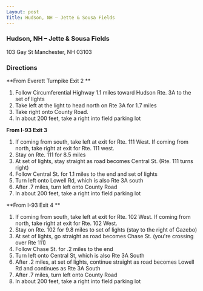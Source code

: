 ```yaml
---
Layout: post
Title: Hudson, NH – Jette & Sousa Fields
---
```

###  Hudson, NH – Jette & Sousa Fields
103 Gay St Manchester, NH 03103

### Directions 
**From Everett Turnpike Exit 2 **
1. Follow Circumferential Highway 1.1 miles toward Hudson Rte. 3A to the set of lights 
2. Take left at the light to head north on Rte 3A for 1.7 miles 
3. Take right onto County Road. 
4. In about 200 feet, take a right into field parking lot

**From I-93 Exit 3**
1. If coming from south, take left at exit for Rte. 111 West. If coming from north, take right at exit for Rte. 111 west. 
2. Stay on Rte. 111 for 8.5 miles 
3. At set of lights, stay straight as road becomes Central St. (Rte. 111 turns right) 
4. Follow Central St. for 1.1 miles to the end and set of lights 
5. Turn left onto Lowell Rd, which is also Rte 3A south 
6. After .7 miles, turn left onto County Road
7. In about 200 feet, take a right into field parking lot

**From I-93 Exit 4 **
1. If coming from south, take left at exit for Rte. 102 West. If coming from north, take right at exit for Rte. 102 West. 
2. Stay on Rte. 102 for 9.8 miles to set of lights (stay to the right of Gazebo) 
3. At set of lights, go straight as road becomes Chase St. (you're crossing over Rte 111) 
4. Follow Chase St. for .2 miles to the end 
5. Turn left onto Central St, which is also Rte 3A South 
6. After .2 miles, at set of lights, continue straight as road becomes Lowell Rd and continues as Rte 3A South 
7. After .7 miles, turn left onto County Road
8. In about 200 feet, take a right into field parking lot 
 
